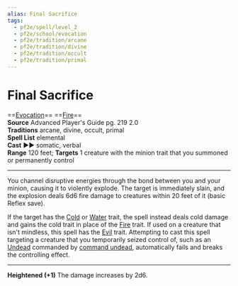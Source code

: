 ```yaml
---
alias: Final Sacrifice
tags:
  - pf2e/spell/level_2
  - pf2e/school/evocation
  - pf2e/tradition/arcane
  - pf2e/tradition/divine
  - pf2e/tradition/occult
  - pf2e/tradition/primal
---
```


# Final Sacrifice

==[Evocation](../../../Traits/Evocation.md)== ==[Fire](../../../Traits/Fire.md)==  
__Source__ Advanced Player's Guide pg. 219 2.0  
**Traditions** arcane, divine, occult, primal  
**Spell List** elemental  
**Cast** ►► somatic, verbal  
**Range** 120 feet; **Targets** 1 creature with the minion trait that you summoned or permanently control

---

You channel disruptive energies through the bond between you and your minion, causing it to violently explode. The target is immediately slain, and the explosion deals 6d6 fire damage to creatures within 20 feet of it (basic Reflex save).

If the target has the [Cold](../../../Traits/Cold.md) or [Water](../../../Traits/Water.md) trait, the spell instead deals cold damage and gains the cold trait in place of the [Fire](../../../Traits/Fire.md) trait. If used on a creature that isn't mindless, this spell has the [Evil](../../../Traits/Evil.md) trait. Attempting to cast this spell targeting a creature that you temporarily seized control of, such as an [Undead](../../../Traits/Undead.md) commanded by [command undead](command%20undead), automatically fails and breaks the controlling effect.

<hr>

**Heightened (+1)** The damage increases by 2d6.
